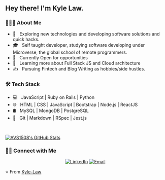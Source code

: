 
<!--
**Kyle-Law/Kyle-Law** is a ✨ _special_ ✨ repository because its `README.md` (this file) appears on your GitHub profile.

Here are some ideas to get you started:

- 🔭 I’m currently working on ...
- 🌱 I’m currently learning ...
- 👯 I’m looking to collaborate on ...
- 🤔 I’m looking for help with ...
- 💬 Ask me about ...
- 📫 How to reach me: ...
- 😄 Pronouns: ...
- ⚡ Fun fact: ...
-->
<h2> Hey there! I'm Kyle Law.</h2>

<h3> 👨🏻‍💻 About Me </h3>

- 🤔 &nbsp; Exploring new technologies and developing software solutions and quick hacks.
- 🎓 &nbsp; Self taught developer, studying software developing under Microverse, the global school of remote programmers.
- 💼 &nbsp; Currently Open for opportunities
- 🌱 &nbsp; Learning more about Full Stack JS and Cloud architecture
- ✍️ &nbsp; Pursuing Fintech and Blog Writing as hobbies/side hustles.

<h3>🛠 Tech Stack</h3>

- 💻 &nbsp; JavaScript | Ruby on Rails | Python 
- 🌐 &nbsp; HTML | CSS | JavaScript | Bootstrap | Node.js | ReactJS
- 🛢 &nbsp; MySQL | MongoDB | PostgreSQL
- 🔧 &nbsp; Git | Markdown | RSpec | Jest.js
<!-- - 🖥 &nbsp; -->

<br/>

[![AVS1508's GitHub Stats](https://github-readme-stats.vercel.app/api?username=Kyle-Law&show_icons=true)](https://github.com/Kyle-Law)

<h3> 🤝🏻 Connect with Me </h3>

<p align="center">
<!-- <a href="https://www.adityavsingh.com/"><img alt="Website" src="https://img.shields.io/badge/Website-www.adityavsingh.com-blue?style=flat-square&logo=google-chrome"></a> -->
<a href="https://www.linkedin.com/in/kyle-lawzhunkhing/"><img alt="LinkedIn" src="https://img.shields.io/badge/LinkedIn-Kyle%20Law%20Zhun%20Khing-blue?style=flat-square&logo=linkedin"></a>
<!-- <a href="https://www.instagram.com/adityavs_/"><img alt="Instagram" src="https://img.shields.io/badge/Instagram-adityavs__-blue?style=flat-square&logo=instagram"></a>-->
<a href="mailto:zhunkhing@gmail.com"><img alt="Email" src="https://img.shields.io/badge/Email-zhunkhing@gmail.com-blue?style=flat-square&logo=gmail"></a>
</p>

⭐️ From [Kyle-Law](https://github.com/Kyle-Law)
